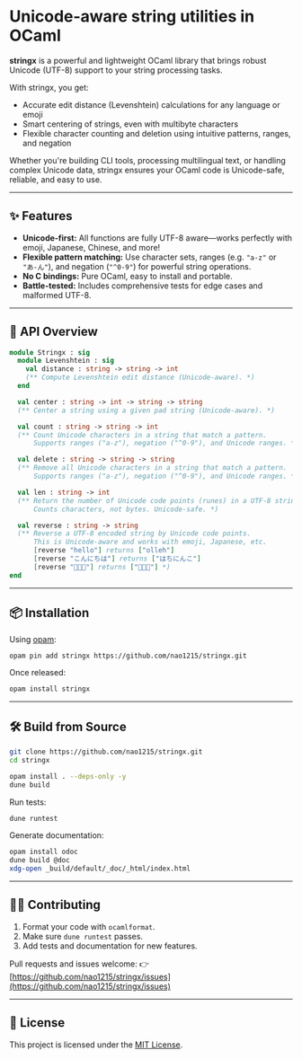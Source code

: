 # Unicode-aware string utilities in OCaml

**stringx** is a powerful and lightweight OCaml library that brings robust Unicode (UTF-8) support to your string processing tasks.

With stringx, you get:
- Accurate edit distance (Levenshtein) calculations for any language or emoji
- Smart centering of strings, even with multibyte characters
- Flexible character counting and deletion using intuitive patterns, ranges, and negation

Whether you're building CLI tools, processing multilingual text, or handling complex Unicode data, stringx ensures your OCaml code is Unicode-safe, reliable, and easy to use.

---

## ✨ Features

- **Unicode-first:** All functions are fully UTF-8 aware—works perfectly with emoji, Japanese, Chinese, and more!
- **Flexible pattern matching:** Use character sets, ranges (e.g. `"a-z"` or `"あ-ん"`), and negation (`"^0-9"`) for powerful string operations.
- **No C bindings:** Pure OCaml, easy to install and portable.
- **Battle-tested:** Includes comprehensive tests for edge cases and malformed UTF-8.

---

## 🔧 API Overview

```ocaml
module Stringx : sig
  module Levenshtein : sig
    val distance : string -> string -> int
    (** Compute Levenshtein edit distance (Unicode-aware). *)
  end

  val center : string -> int -> string -> string
  (** Center a string using a given pad string (Unicode-aware). *)

  val count : string -> string -> int
  (** Count Unicode characters in a string that match a pattern.
      Supports ranges ("a-z"), negation ("^0-9"), and Unicode ranges. *)

  val delete : string -> string -> string
  (** Remove all Unicode characters in a string that match a pattern.
      Supports ranges ("a-z"), negation ("^0-9"), and Unicode ranges. *)

  val len : string -> int
  (** Return the number of Unicode code points (runes) in a UTF-8 string.
      Counts characters, not bytes. Unicode-safe. *)

  val reverse : string -> string
  (** Reverse a UTF-8 encoded string by Unicode code points.
      This is Unicode-aware and works with emoji, Japanese, etc.
      [reverse "hello"] returns ["olleh"]
      [reverse "こんにちは"] returns ["はちにんこ"]
      [reverse "🍎🍏🍊"] returns ["🍊🍏🍎"] *)
end
```

---

## 📦 Installation

Using [opam](https://opam.ocaml.org/):

```sh
opam pin add stringx https://github.com/nao1215/stringx.git
```

Once released:

```sh
opam install stringx
```

---

## 🛠 Build from Source

```sh
git clone https://github.com/nao1215/stringx.git
cd stringx

opam install . --deps-only -y
dune build
```

Run tests:

```sh
dune runtest
```

Generate documentation:

```sh
opam install odoc
dune build @doc
xdg-open _build/default/_doc/_html/index.html
```

---

## 🧑‍💻 Contributing

1. Format your code with `ocamlformat`.
2. Make sure `dune runtest` passes.
3. Add tests and documentation for new features.

Pull requests and issues welcome:
👉 [https://github.com/nao1215/stringx/issues](https://github.com/nao1215/stringx/issues)

---

## 📝 License

This project is licensed under the [MIT License](./LICENSE).

